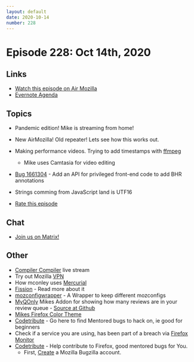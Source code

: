 ```yaml
---
layout: default
date: 2020-10-14
number: 228
---
```


# Episode 228: Oct 14th, 2020

## Links
* [Watch this episode on Air Mozilla](https://mozilla.hosted.panopto.com/Panopto/Pages/Viewer.aspx?id=66034ff3-d678-4a8d-8abb-ac54015526a4)
* [Evernote Agenda](https://www.evernote.com/shard/s434/client/snv?noteGuid=4fadaf55-af55-4d66-bdb0-5e326e3b3ed5&noteKey=20391f4525201cb2&sn=https%3A%2F%2Fwww.evernote.com%2Fshard%2Fs434%2Fsh%2F4fadaf55-af55-4d66-bdb0-5e326e3b3ed5%2F20391f4525201cb2&title=October%2B14th%252C%2B2020%2B-%2BEpisode%2B228)

## Topics
* Pandemic edition! Mike is streaming from home!
* New AirMozilla! Old repeater! Lets see how this works out.
* Making performance videos. Trying to add timestamps with [ffmpeg](https://ffmpeg.org/ffmpeg-filters.html)
  - Mike uses Camtasia for video editing
* [Bug 1661304](https://bugzilla.mozilla.org/show_bug.cgi?id=1661304) - Add an API for privileged front-end code to add BHR annotations
* Strings comming from JavaScript land is UTF16

* [Rate this episode](https://forms.gle/V5oA3tQdcC7SY5ZF7)

## Chat
* [Join us on Matrix!](https://matrix.to/#/!enWuAmKDOEEPYejXRk:mozilla.org?via=mozilla.org&via=raim.ist)

## Other
* [Compiler Compiler](https://www.twitch.tv/codehag) live stream
* Try out Mozilla [VPN](https://vpn.mozilla.org/)
* How mconley uses [Mercurial](https://mikeconley.github.io/documents/How_mconley_uses_Mercurial_for_Mozilla_code)
* [Fission](https://firefox-source-docs.mozilla.org/dom/dom/Fission.html) - Read more about it
* [mozconfigwrapper](https://github.com/ahal/mozconfigwrapper) - A Wrapper to keep different mozconfigs
* [MyQOnly](https://addons.mozilla.org/en-US/firefox/addon/myqonly/) Mikes Addon for showing how many reviews are in your review queue - [Source at Github](https://github.com/mikeconley/myqonly)
* [Mikes Firefox Color Theme](https://addons.mozilla.org/en-US/firefox/addon/electricbluegaloo/)
* [Codetribute](https://codetribute.mozilla.org/) - Go here to find Mentored bugs to hack on, ie good for beginners
* Check if a service you are using, has been part of a breach via [Firefox Monitor](https://monitor.firefox.com/breaches)
* [Codetribute](https://codetribute.mozilla.org/) - Help contribute to Firefox, good mentored bugs for You.
  - First, [Create](https://bugzilla.mozilla.org/createaccount.cgi) a Mozilla Bugzilla account.

